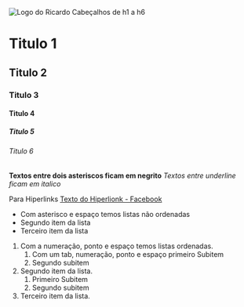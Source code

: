 ![Logo do Ricardo](https://lh3.googleusercontent.com/R-3fybb9EPqDBumrRLMemus7kLi02XF5kI3z__Y2g963gUjcW0sIVkxI1cQMSFt279dSOBOY4uuzN2lax5ewNF8uFc07Edqd_7_XlKdfy3hErS9LQ8BNZ-lxNwlORWWmrbRuDjBDsUHHhFAP9f4eXpxyEBSwBQ28ucroLdfhLyaGeJ3sEmzQr6_WbwXcJPZk7jCXmNp6M3-ARuFBiZqSFrixZvcFbNRoeVL3B6gA3MoApw5PszRDu_d-dx0mMWu-Qtpab2juX92T6ekhJzKgRI0iJnVpwl6saA9L5ndDvrFEo7CfPigcIkNaPqTOhT6ckbc_hKQ73t1j1RP2GG61q2qHGRzzKGqGI31a1Ycg6P9SKBEWMLMg0oCdxM1bOAn-a_hDh07FWD_MGV7Xdxhuf2AoghcnM9UEiAo9BwTLU1o3qnYlKyc7tHzSJ-1SrC_4owoikpQJ6x1qscXuY2TvxUdlyXN6PCSyykSenBycM5UnW-lQQvPaWPPCzo4lLgO8Zf1o6AFJ14CRN_Oxt64cM0ORdlDy7BthiX6gegC8fFS_IVsRVbqDzyzvQbsXQPYRK_BMb1Zfcrro32piJmlq54uYyLrM_zlmfqXW0FLt88Tfvleyp02EFYfc3zQaVwUIunwG5tNk-ltlz2gvJPmzijTXXzWRHrZSV6-VDAkb4ppqVQyZGmGXHXUv9EZUp_CHaluLdM6eP7sO6zG_29jNY3aII6ppPV-EBNPSx6IJqQ7j-zWtw57nAmgnUlvgRAszp1J0Ef-c9ok_LlNAQzY0UX_8puvxrlfiPQ=w847-h635-no?authuser=0)
Cabeçalhos de h1 a h6
# Titulo 1
## Titulo 2
### Titulo 3
#### Titulo 4
##### Titulo 5
###### Titulo 6
**Textos entre dois asteriscos ficam em negrito**
_Textos entre underline ficam em italico_

Para Hiperlinks
[Texto do Hiperlionk - Facebook](https://www.facebook.com/ricardo.valin/)

* Com asterisco e espaço temos listas não ordenadas
* Segundo item da lista
* Terceiro item da lista

1. Com a numeração, ponto e espaço temos listas ordenadas.
    1. Com um tab, numeração, ponto e espaço primeiro Subitem
    2. Segundo subitem
2. Segundo item da lista.
    1. Primeiro Subitem
    2. Segundo subitem
3. Terceiro item da lista.